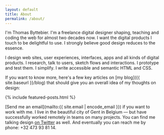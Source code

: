```yaml
---
layout: default
title: About
permalink: /about/
---
```

I'm Thomas Byttebier. I'm a freelance digital designer shaping, teaching and coding the web for almost two decades now. I want the digital products I touch to be delightful to use. I strongly believe good design reduces to the essence.

I design web sites, user experiences, interfaces, apps and all kinds of digital products. I research, talk to users, sketch flows and interactions. I prototype and test them. I simplify. I write accessible and semantic HTML and CSS.

If you want to know more, here's a few key articles on [my blog]({{ site.baseurl }}/blog) that should give you an overall idea of my thoughts on design:

{% include featured-posts.html %}

[Send me an email](mailto:{{ site.email | encode_email }}) if you want to work with me. I live in the beautiful city of Gent in Belgium — but have successfully worked remotely in teams on many projects. You can find me talking design [on Twitter](https://twitter.com/bytte) as well. And eventually you can reach me by phone: +32&nbsp;473&nbsp;93&nbsp;81&nbsp;14.
